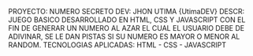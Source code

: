 PROYECTO: NUMERO SECRETO 
DEV: JHON UTIMA {UtimaDEV}
DESCR: JUEGO BASICO DESARROLLADO EN HTML, CSS Y JAVASCRIPT CON EL FIN DE GENERAR UN NUMERO AL AZAR EL CUAL EL USUARIO DEBE DE ADIVINAR, SE LE DAN PISTAS SI SU NUMERO ES MAYOR O MENOR AL
       RANDOM.
TECNOLOGIAS APLICADAS: HTML - CSS - JAVASCRIPT
